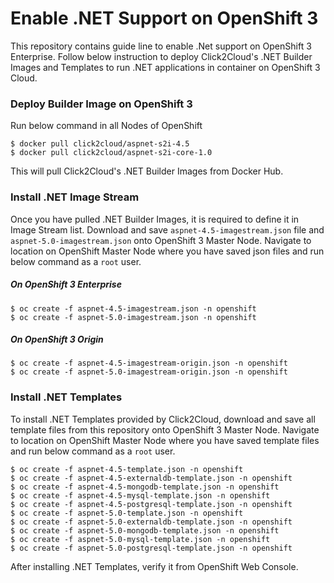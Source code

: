 # Enable .NET Support on OpenShift 3
This repository contains guide line to enable .Net support on OpenShift 3 Enterprise. Follow below instruction to deploy Click2Cloud's .NET Builder Images and Templates to run .NET applications in container on OpenShift 3 Cloud.

### Deploy Builder Image on OpenShift 3
Run below command in all Nodes of OpenShift
```
$ docker pull click2cloud/aspnet-s2i-4.5
$ docker pull click2cloud/aspnet-s2i-core-1.0
```
This will pull Click2Cloud's .NET Builder Images from Docker Hub.

### Install .NET Image Stream
Once you have pulled .NET Builder Images, it is required to define it in Image Stream list. Download and save `aspnet-4.5-imagestream.json` file and `aspnet-5.0-imagestream.json` onto OpenShift 3 Master Node. Navigate to location on OpenShift Master Node where you have saved json files and run below command as a `root` user.
##### On OpenShift 3 Enterprise
```
$ oc create -f aspnet-4.5-imagestream.json -n openshift
$ oc create -f aspnet-5.0-imagestream.json -n openshift
```
##### On OpenShift 3 Origin
```
$ oc create -f aspnet-4.5-imagestream-origin.json -n openshift
$ oc create -f aspnet-5.0-imagestream-origin.json -n openshift
```
### Install .NET Templates
To install .NET Templates provided by Click2Cloud, download and save all template files from this repository onto OpenShift 3 Master Node. Navigate to location on OpenShift Master Node where you have saved template files and run below command as a `root` user.
```
$ oc create -f aspnet-4.5-template.json -n openshift
$ oc create -f aspnet-4.5-externaldb-template.json -n openshift
$ oc create -f aspnet-4.5-mongodb-template.json -n openshift
$ oc create -f aspnet-4.5-mysql-template.json -n openshift
$ oc create -f aspnet-4.5-postgresql-template.json -n openshift
$ oc create -f aspnet-5.0-template.json -n openshift
$ oc create -f aspnet-5.0-externaldb-template.json -n openshift
$ oc create -f aspnet-5.0-mongodb-template.json -n openshift
$ oc create -f aspnet-5.0-mysql-template.json -n openshift
$ oc create -f aspnet-5.0-postgresql-template.json -n openshift
```
After installing .NET Templates, verify it from OpenShift Web Console.
